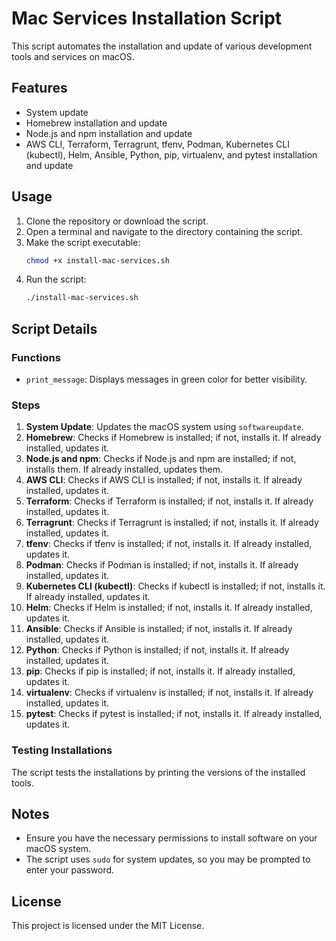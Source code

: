 # Mac Services Installation Script

This script automates the installation and update of various development tools and services on macOS.

## Features

- System update
- Homebrew installation and update
- Node.js and npm installation and update
- AWS CLI, Terraform, Terragrunt, tfenv, Podman, Kubernetes CLI (kubectl), Helm, Ansible, Python, pip, virtualenv, and pytest installation and update

## Usage

1. Clone the repository or download the script.
2. Open a terminal and navigate to the directory containing the script.
3. Make the script executable:
    ```bash
    chmod +x install-mac-services.sh
    ```
4. Run the script:
    ```bash
    ./install-mac-services.sh
    ```

## Script Details

### Functions

- `print_message`: Displays messages in green color for better visibility.

### Steps

1. **System Update**: Updates the macOS system using `softwareupdate`.
2. **Homebrew**: Checks if Homebrew is installed; if not, installs it. If already installed, updates it.
3. **Node.js and npm**: Checks if Node.js and npm are installed; if not, installs them. If already installed, updates them.
4. **AWS CLI**: Checks if AWS CLI is installed; if not, installs it. If already installed, updates it.
5. **Terraform**: Checks if Terraform is installed; if not, installs it. If already installed, updates it.
6. **Terragrunt**: Checks if Terragrunt is installed; if not, installs it. If already installed, updates it.
7. **tfenv**: Checks if tfenv is installed; if not, installs it. If already installed, updates it.
8. **Podman**: Checks if Podman is installed; if not, installs it. If already installed, updates it.
9. **Kubernetes CLI (kubectl)**: Checks if kubectl is installed; if not, installs it. If already installed, updates it.
10. **Helm**: Checks if Helm is installed; if not, installs it. If already installed, updates it.
11. **Ansible**: Checks if Ansible is installed; if not, installs it. If already installed, updates it.
12. **Python**: Checks if Python is installed; if not, installs it. If already installed, updates it.
13. **pip**: Checks if pip is installed; if not, installs it. If already installed, updates it.
14. **virtualenv**: Checks if virtualenv is installed; if not, installs it. If already installed, updates it.
15. **pytest**: Checks if pytest is installed; if not, installs it. If already installed, updates it.

### Testing Installations

The script tests the installations by printing the versions of the installed tools.

## Notes

- Ensure you have the necessary permissions to install software on your macOS system.
- The script uses `sudo` for system updates, so you may be prompted to enter your password.

## License

This project is licensed under the MIT License.